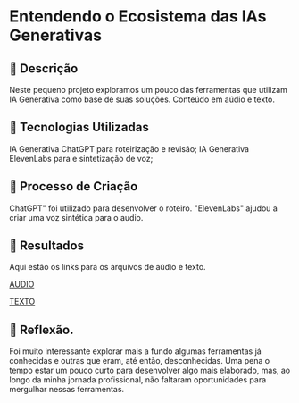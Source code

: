# Entendendo o Ecosistema das IAs Generativas

## 📒 Descrição
Neste pequeno projeto exploramos um pouco das ferramentas que utilizam IA Generativa como base de suas soluções. Conteúdo em aúdio e texto.

## 🤖 Tecnologias Utilizadas
IA Generativa ChatGPT para roteirização e revisão;
IA Generativa ElevenLabs para e sintetização de voz;

## 🧐 Processo de Criação

ChatGPT" foi utilizado para desenvolver o roteiro. "ElevenLabs" ajudou a criar uma voz sintética para o audio.

## 🚀 Resultados
Aqui estão os links para os arquivos de aúdio e texto.

[AUDIO](https://github.com/mmpassalini/lab-natty-or-not/blob/main/ElevenLabs_2024-11-29T13_07_34_Rachel_pre_s50_sb75_se0_b_m2.mp3)

[TEXTO](https://github.com/mmpassalini/lab-natty-or-not/blob/main/IA%20Generativa.pdf)

## 💭 Reflexão.

Foi muito interessante explorar mais a fundo algumas ferramentas já conhecidas e outras que eram, até então, desconhecidas. Uma pena o tempo estar um pouco curto para desenvolver algo mais elaborado, mas, ao longo da minha jornada profissional, não faltaram oportunidades para mergulhar nessas ferramentas.
